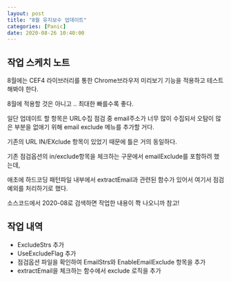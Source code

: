 ```yaml
---
layout: post
title: "8월 유지보수 업데이트"
categories: [Panic]
date: 2020-08-26 10:40:00
---
```


## 작업 스케치 노트
8월에는 CEF4 라이브러리를 통한 Chrome브라우저 미리보기 기능을 적용하고 테스트 해봐야 한다.

8월에 적용할 것은 아니고 .. 최대한 빠를수록 좋다.

일단 업데이트 할 항목은 URL수집 점검 중 email주소가 너무 많이 수집되서 오탐이 많은 부분을 없애기 위해 email exclude 메뉴를 추가할 거다.

기존의 URL IN/EXclude 항목이 있었기 때문에 틀은 거의 동일하다.

기존 점검옵션의 in/exclude항목을 체크하는 구문에서 emailExclude를 포함하려 했는데,

애초에 하드코딩 패턴파일 내부에서 extractEmail과 관련된 함수가 있어서 여기서 점검예외를 처리하기로 했다.

소스코드에서 2020-08로 검색하면 작업한 내용이 쫙 나오니까 참고!


## 작업 내역
 - ExcludeStrs 추가
 - UseExcludeFlag 추가
 - 점검옵션 파일을 확인하여 EmailStrs와 EnableEmailExclude 항목을 추가
 - extractEmail을 체크하는 함수에서 exclude 로직을 추가
